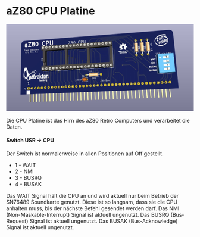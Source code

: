 # aZ80 CPU Platine

<img width="640px" src="aZ80_CPU.jpg" alt="Die aZ80 CPU Platine" />

Die CPU Platine ist das Hirn des aZ80 Retro Computers und verarbeitet die Daten.

#### Switch USR -> CPU

Der Switch ist normalerweise in allen Positionen auf Off gestellt.

 - 1 - WAIT 
 - 2 - NMI
 - 3 - BUSRQ
 - 4 - BUSAK

Das WAIT Signal hält die CPU an und wird aktuell nur beim Betrieb der SN76489 Soundkarte genutzt. Diese ist so langsam, dass sie die CPU anhalten muss, bis der nächste Befehl gesendet werden darf.
Das NMI (Non-Maskable-Interrupt) Signal ist aktuell ungenutzt.
Das BUSRQ (Bus-Request) Signal ist aktuell ungenutzt.
Das BUSAK (Bus-Acknowledge) Signal ist aktuell ungenutzt.
